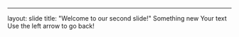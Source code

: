 
---
layout: slide
title: "Welcome to our second slide!"
Something new
Your text
Use the left arrow to go back!
